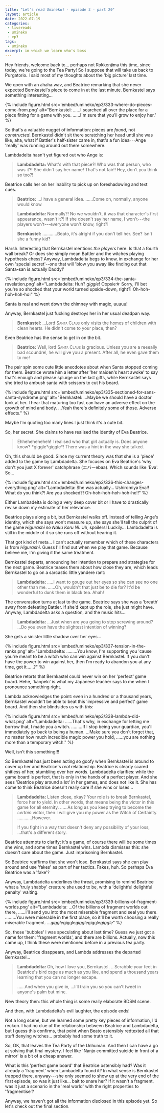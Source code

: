 ```yaml
---
title: "Let’s read Umineko! - episode 3 - part 20"
layout: article
date: 2022-07-19
categories:
 - livereads
 - umineko
 - ep3
tags:
 - umineko
excerpt: in which we learn who's boss
---
```

Hey friends, welcome back to... perhaps not Rokkenjima this time, since today, we're going to the Tea Party! So I suppose that will take us back to Purgatorio. I said most of my thoughts about the 'big picture' last time.

We open with an ahaha.wav, and Beatrice remarking that she never expected Bernkastel's piece to come in at the last minute. Bernkastel says something interesting...

{% include figure.html src='embed/umineko/ep3/333-where-do-pieces-come-from.png' alt="Bernkastel: ......I searched all over the place for a piece fitting for a game with you. ......I'm sure that you'll grow to enjoy her." %}

So that's a valuable nugget of information: pieces are *found*, not *constructed*. Bernkastel didn't sit there scratching her head until she was like, aha, what if Battler's half-sister came in, that's a fun idea---Ange 'really' was running around out there somewhere.

Lambdadelta hasn't yet figured out who Ange is:

> <b class="name">Lambdadelta:</b> What's with that piece?! Who was that person, who was it?! She didn't say her name! That's not fair!! Hey, don't you think so too?!

Beatrice calls her on her inability to pick up on foreshadowing and text cues.

> <b class="name">Beatrice:</b> ...I have a general idea. ......Come on, normally, anyone would know.
> 
> <b class="name">Lambdadelta:</b> Normally?! No we wouldn't, it was that character's first appearance, wasn't it?! If she doesn't say her name, I won't---the players won't---everyone won't know, right?!
> 
> <b class="name">Bernkastel:</b> ............Beato, it's alright if you don't tell her. See? Isn't she a funny kid?

Harsh. Interesting that Bernkastel mentions *the players* here. Is that a fourth wall break? Or does she simply mean Battler and the witches playing hypothesis chess? Anyway, Lambdadelta begs to know, in exchange for her own 'special secret'--one that will 'blow you away like finding out that Santa-san is actually Daddy!'

{% include figure.html src='embed/umineko/ep3/334-the-santa-revelation.png' alt="Lambdadelta: Huh? *giggle*! Oopsie☆ Sorry, I'll bet you're so shocked that your world turned upside-down, right?! Oh-hoh-hoh-hoh-ho!" %}

Santa is real and went down the chimney with magic, uuuuu!

Anyway, Bernkastel just fucking destroys her in her usual deadpan way.

> <b class="name">Bernkastel:</b> ...Lord <span class="smallcaps">Santa Claus</span> only visits the homes of children with clean hearts. He didn't come to your place, then?

Even Beatrice has the sense to get in on the bit.

> <b class="name">Beatrice:</b> Well, lord <span class="smallcaps">Santa Claus</span> is gracious. Unless you are a reeeally bad scoundrel, he will give you a present. After all, he even gave them to me!

The pair spin some cute little anecdotes about when Santa stopped coming for them. Beatrice wrote him a letter after 'her maiden's heart awoke' to say that's enough and please splurge on the last gifts, while Bernkastel says she tried to ambush santa with scissors to cut his beard.

{% include figure.html src='embed/umineko/ep3/335-sectioned-for-sans-santa-syndrome.png' alt="Bernkastel: ...Maybe we should have a doctor look at her. I hear that maturing too fast can have an adverse effect on the growth of mind and body. ...Yeah there's definitely some of those. Adverse effects." %}

Maybe I'm quoting too many lines I just think it's a cute bit.

So, her secret. She claims to have realised the identity of Eva Beatrice.

> Ehheheheheheh! I realised who that girl actually is. Does anyone know? \*giggle\*giggle\*! There was a hint in the way she talked.

Oh, this should be good. Since my current theory was that she is a 'piece' added to the game by Lambdadelta. She focuses on Eva Beatrice's 'why don't you just X forever' catchphrase (<rubly lang="jp">エバー<rp> (</rp><rt>ebaa</rt><rp>)</rp>). Which sounds like 'Eva'. So...

{% include figure.html src='embed/umineko/ep3/336-this-changes-everything.png' alt="Lambdadelta: She was actually... Ushiromiya Eva!! What do you think?! Are you shocked?! Oh-hoh-hoh-hoh-hoh-ho!!" %}

Either Lambadelta is doing a very deep cover bit or I have to drastically revise down my estimate of her relevance.

Beatrice plays along a bit, but Bernkastel walks off. Instead of telling Ange's identity, which she says won't measure up, she says she'll tell the culprit of the game <cite>Higurashi no Naku Koru Ni</cite>. Uh, spoilers! Luckily... Lambdadelta is still in the middle of it so she runs off without hearing it.

That got kind of meta... I can't actually remember which of these characters is from <cite>Higurashi</cite>. Guess I'll find out when we play that game. Because believe me, I'm giving it the same treatment.

Bernkastel departs, announcing her intention to prepare and strategise for the next game. Beatrice teases them about how close they are, which leads Bernkastel to go on a sarcastic little yandere rant:

> <b class="name">Lambdadelta:</b> .....I want to gouge out her eyes so she can see no one other than me. ......Oh, wouldn't that just be to die for? It'd be wonderful to dunk them in black tea. Ahah!

The converastion turns at last to the game. Beatrice says she was a 'breath' away from defeating Battler. If she'd kept up the role, she just might have. Anyway, Lambdadelta asks a question, and the music hits...

> <b class="name">Lambdadelta:</b> ...Just when are you going to stop screwing around? ...Do you even have the slightest intention of winning?

She gets a sinister little shadow over her eyes...

{% include figure.html src='embed/umineko/ep3/337-tension-in-the-ranks.png' alt="Lambdadelta: .........You know, I'm supporting you 'cause you're meant to be a witch who can win against Bernkastel. If you don't have the power to win against her, then I'm ready to abandon you at any time, got it......?" %}

Beatrice retorts that Bernkastel could never win on her 'perfect' game board. Hehe, 'kanpeki' is what my Japanese teacher says to me when I pronounce something right.

Lambda acknowledges the point: even in a hundred or a thousand years, Bernkastel wouldn't be able to beat this 'impressive and perfect' game board. And then she blindsides us with *this*:

{% include figure.html src='embed/umineko/ep3/338-lambda-did-what.png' alt="Lambdadelta: ......That's why, in exchange for letting me borrow that, I made you a witch. .........If I stop being your guardian, you'll immediately go back to being a human. ...Make sure you don't forget that, no matter how much incredible magic power you hold, ......you are nothing more than a temporary witch." %}

Well, isn't this something!!!

So Bernkastel has just been acting so goofy when Bernkastel is around to cover up her and Beatrice's *real* relationship. Beatrice is clearly scared shitless of her, stumbling over her words. Lambdadelta clarifies: while the game board is perfect, that is only in the hands of a perfect player. And she sees 'Beatrice play around a lot' in her games, and does not like it. She has come to think Beatrice doesn't really care if she wins or loses...

> <b class="name">Lambdadelta:</b> Listen close, okay? Your role is to break Bernkastel, force her to yield. In other words, that means being the victor in this game for all eternity. ......As long as you keep trying to become the *certain* victor, then I will give you my power as the Witch of Certainty. ............However.
> 
> If you fight in a way that doesn't deny any possibility of your loss, ...that's a different story.

Beatrice attempts to clarify: it's a game, of course there will be some times she wins, and some times Bernkastel wins. Lambda dismisses this: she doesn't care about the game. Just imprisoning Bernkastel.

So Beatrice reaffirms that she won't lose. Bernkastel says she can play around and use 'fakes' as part of her tactics. Fakes, huh. So perhaps Eva Beatrice was a 'fake'?

Anyway, Lambdadelta underlines the threat, promising to remind Beatrice what a 'truly shabby' creature she used to be, with a 'delightful delightful penalty' waiting.

{% include figure.html src='embed/umineko/ep3/339-billions-of-fragment-worlds.png' alt="Lambdadelta: ...Of the billions of fragment worlds out there, ......I'll send you into the most miserable fragment and seal you there. .........You were miserable in the first place, so it'll be worth choosing a really miserable fragment. ...*giggle*giggle*giggle*giggle*giggle*" %}

So, those 'bubbles' I was speculating about last time? Guess we just got a name for them: 'fragment worlds', and there are billions. Actually, now this came up, I think these were mentioned before in a previous tea party.

Anyway, Beatrice disappears, and Lambda addresses the departed Bernkastel...

> <b class="name">Lambdadelta:</b> Oh, how I love you, Bernkastel. ...Scrabble your feet in Beatrice's bird cage as much as you like, and spend a thousand years learning that you can no longer escape.
> 
> ......And when you give in, ...I'll train you so you can't tweet in anyone's palm but mine.

New theory then: this whole thing is some really elaborate BDSM scene.

And then, with Lambdadelta's evil laughter, the episode ends!

Not a long scene, but we learned some pretty key pieces of information, I'd reckon. I had no clue of the relationship between Beatrice and Lambdadelta, but I guess this confirms, that point when Beato ostensibly redtexted all that stuff denying witches... probably had some truth to it.

So, OK, that leaves the Tea Party of the Unhuman. And then I can have a go at solving that final mystery. I feel like 'Nanjo committed suicide in front of a mirror' is a bit of a cheap answer.

What is this 'perfect game board' that Beatrice ostensibly had? Was it already a 'fragment' when Lambadelta found it? In what sense is Bernkastel trapped there, anyway---she only seemed to show up at the very end of the first episode, so was it just like... bait to snare her? If it wasn't a fragment, was it just a scenario in the 'real world' with the right properties to 'fragmentise'?

Anyway, we haven't got all the information disclosed in this episode yet. So let's check out the final section.